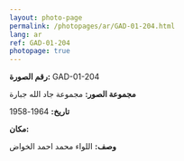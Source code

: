 ```yaml
---
layout: photo-page
permalink: /photopages/ar/GAD-01-204.html
lang: ar
ref: GAD-01-204
photopage: true
---
```


**رقم الصورة:** GAD-01-204

**مجموعة الصور:** مجموعة جاد الله جبارة

**تاريخ:** 1964-1958

**مكان:**

**وصف:** اللواء محمد احمد الخواض
